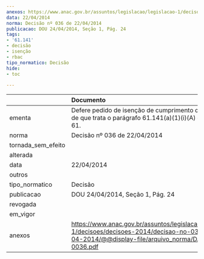 ```yaml
---
anexos: https://www.anac.gov.br/assuntos/legislacao/legislacao-1/decisoes/decisoes-2014/decisao-no-036-de-22-04-2014/@@display-file/arquivo_norma/DA2014-0036.pdf
data: 22/04/2014
norma: Decisão nº 036 de 22/04/2014
publicacao: DOU 24/04/2014, Seção 1, Pág. 24
tags:
- '61.141'
- decisão
- isenção
- rbac
tipo_normatico: Decisão
hide: 
- toc 
 
---
```


|                    | Documento                                                                                                                                                 |
|:-------------------|:----------------------------------------------------------------------------------------------------------------------------------------------------------|
| ementa             | Defere pedido de isenção de cumprimento do requisito de que trata o parágrafo 61.141(a)(1)(i)(A) do RBAC Nº 61.                                           |
| norma              | Decisão nº 036 de 22/04/2014                                                                                                                              |
| tornada_sem_efeito |                                                                                                                                                           |
| alterada           |                                                                                                                                                           |
| data               | 22/04/2014                                                                                                                                                |
| outros             |                                                                                                                                                           |
| tipo_normatico     | Decisão                                                                                                                                                   |
| publicacao         | DOU 24/04/2014, Seção 1, Pág. 24                                                                                                                          |
| revogada           |                                                                                                                                                           |
| em_vigor           |                                                                                                                                                           |
| anexos             | https://www.anac.gov.br/assuntos/legislacao/legislacao-1/decisoes/decisoes-2014/decisao-no-036-de-22-04-2014/@@display-file/arquivo_norma/DA2014-0036.pdf |